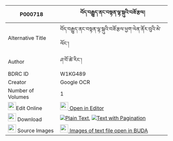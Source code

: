|P000718|བོད་བརྒྱུད་ནང་བསྟན་ལྷ་སྐུའི་བཟོ་རྩལ། 
| --- | --- 
|Alternative Title |བོད་བརྒྱུད་ནང་བསྟན་ལྷ་སྐུའི་བཟོ་རྩལ་ཕྱག་ལེན་ནོར་བུའི་མེ་ལོང་།
|Author| ཤ་བོ་ཚེ་རིང་།
|BDRC ID | W1KG489
|Creator | Google OCR
|Number of Volumes| 1
|<img width="25" src="https://img.icons8.com/color/25/000000/edit-property.png">Edit Online| [<img width="25" src="https://avatars.githubusercontent.com/u/45091458?s=200&v=4"> Open in Editor](http://editor.openpecha.org/P000718)
|<img width="25" src="https://img.icons8.com/fluent/48/000000/download-2.png"/>  Download | [![](https://img.icons8.com/color/20/000000/txt.png)Plain Text](https://github.com/Openpecha/P000718/releases/download/v1/bo_gyu_nangten_lhaku_i_zotsal_plain_P000718.zip), [![](https://img.icons8.com/color/20/000000/txt.png)Text with Pagination](https://github.com/Openpecha/P000718/releases/download/v1/bo_gyu_nangten_lhaku_i_zotsal_pages_P000718.zip)
|<img width="25" src="https://img.icons8.com/plasticine/100/000000/pictures-folder.png"/>  Source Images | [<img width="25" src="https://library.bdrc.io/icons/BUDA-small.svg"> Images of text file open in BUDA](https://library.bdrc.io/show/bdr:W1KG489)